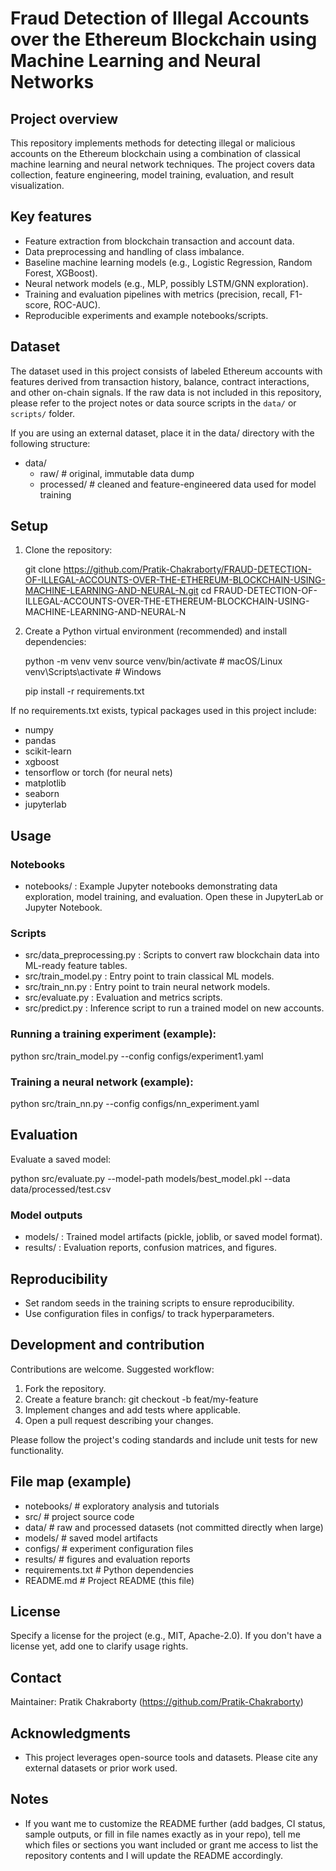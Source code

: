# Fraud Detection of Illegal Accounts over the Ethereum Blockchain using Machine Learning and Neural Networks

## Project overview

This repository implements methods for detecting illegal or malicious accounts on the Ethereum blockchain using a combination of classical machine learning and neural network techniques. The project covers data collection, feature engineering, model training, evaluation, and result visualization.

## Key features

- Feature extraction from blockchain transaction and account data.
- Data preprocessing and handling of class imbalance.
- Baseline machine learning models (e.g., Logistic Regression, Random Forest, XGBoost).
- Neural network models (e.g., MLP, possibly LSTM/GNN exploration).
- Training and evaluation pipelines with metrics (precision, recall, F1-score, ROC-AUC).
- Reproducible experiments and example notebooks/scripts.

## Dataset

The dataset used in this project consists of labeled Ethereum accounts with features derived from transaction history, balance, contract interactions, and other on-chain signals. If the raw data is not included in this repository, please refer to the project notes or data source scripts in the `data/` or `scripts/` folder.

If you are using an external dataset, place it in the data/ directory with the following structure:

- data/
  - raw/               # original, immutable data dump
  - processed/         # cleaned and feature-engineered data used for model training

## Setup

1. Clone the repository:

   git clone https://github.com/Pratik-Chakraborty/FRAUD-DETECTION-OF-ILLEGAL-ACCOUNTS-OVER-THE-ETHEREUM-BLOCKCHAIN-USING-MACHINE-LEARNING-AND-NEURAL-N.git
   cd FRAUD-DETECTION-OF-ILLEGAL-ACCOUNTS-OVER-THE-ETHEREUM-BLOCKCHAIN-USING-MACHINE-LEARNING-AND-NEURAL-N

2. Create a Python virtual environment (recommended) and install dependencies:

   python -m venv venv
   source venv/bin/activate   # macOS/Linux
   venv\Scripts\activate    # Windows

   pip install -r requirements.txt

If no requirements.txt exists, typical packages used in this project include:

- numpy
- pandas
- scikit-learn
- xgboost
- tensorflow or torch (for neural nets)
- matplotlib
- seaborn
- jupyterlab

## Usage

### Notebooks

- notebooks/ : Example Jupyter notebooks demonstrating data exploration, model training, and evaluation. Open these in JupyterLab or Jupyter Notebook.

### Scripts

- src/data_preprocessing.py  : Scripts to convert raw blockchain data into ML-ready feature tables.
- src/train_model.py        : Entry point to train classical ML models.
- src/train_nn.py           : Entry point to train neural network models.
- src/evaluate.py           : Evaluation and metrics scripts.
- src/predict.py            : Inference script to run a trained model on new accounts.

### Running a training experiment (example):

   python src/train_model.py --config configs/experiment1.yaml

### Training a neural network (example):

   python src/train_nn.py --config configs/nn_experiment.yaml

## Evaluation

Evaluate a saved model:

   python src/evaluate.py --model-path models/best_model.pkl --data data/processed/test.csv

### Model outputs

- models/ : Trained model artifacts (pickle, joblib, or saved model format).
- results/ : Evaluation reports, confusion matrices, and figures.

## Reproducibility

- Set random seeds in the training scripts to ensure reproducibility.
- Use configuration files in configs/ to track hyperparameters.

## Development and contribution

Contributions are welcome. Suggested workflow:

1. Fork the repository.
2. Create a feature branch: git checkout -b feat/my-feature
3. Implement changes and add tests where applicable.
4. Open a pull request describing your changes.

Please follow the project's coding standards and include unit tests for new functionality.

## File map (example)

- notebooks/                # exploratory analysis and tutorials
- src/                      # project source code
- data/                     # raw and processed datasets (not committed directly when large)
- models/                   # saved model artifacts
- configs/                  # experiment configuration files
- results/                  # figures and evaluation reports
- requirements.txt          # Python dependencies
- README.md                 # Project README (this file)

## License

Specify a license for the project (e.g., MIT, Apache-2.0). If you don't have a license yet, add one to clarify usage rights.

## Contact

Maintainer: Pratik Chakraborty (https://github.com/Pratik-Chakraborty)

## Acknowledgments

- This project leverages open-source tools and datasets. Please cite any external datasets or prior work used.

## Notes

- If you want me to customize the README further (add badges, CI status, sample outputs, or fill in file names exactly as in your repo), tell me which files or sections you want included or grant me access to list the repository contents and I will update the README accordingly.